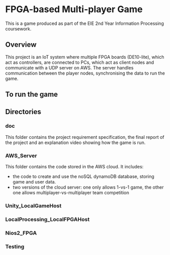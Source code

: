 # FPGA-based Multi-player Game
This is a game produced as part of the EIE 2nd Year Information Processing coursework.

## Overview
This project is an IoT system where multiple FPGA boards (DE10-lite), which act as controllers, are connected to PCs, which act as client nodes and communicate with a UDP server on AWS. The server handles communication between the player nodes, synchronising the data to run the game.

## To run the game


## Directories

### doc
This folder contains the project requirement specification, the final report of the project and an explanation video showing how the game is run.

### AWS_Server
This folder contains the code stored in the AWS cloud. It includes:
  - the code to create and use the noSQL dynamoDB database, storing game and user data.
  - two versions of the cloud server: one only allows 1-vs-1 game, the other one allows multiplayer-vs-multiplayer team competition

### Unity_LocalGameHost

### LocalProcessing_LocalFPGAHost

### Nios2_FPGA

### Testing
